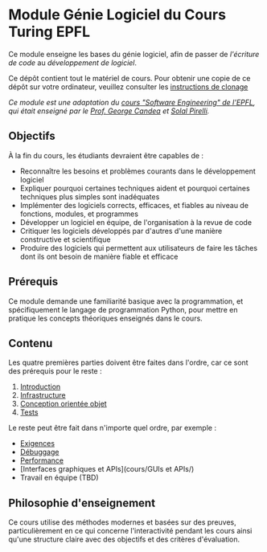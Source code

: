 # Module Génie Logiciel du Cours Turing EPFL

Ce module enseigne les bases du génie logiciel, afin de passer de _l'écriture de code_ au _développement de logiciel_.

Ce dépôt contient tout le matériel de cours.
Pour obtenir une copie de ce dépôt sur votre ordinateur, veuillez consulter les [instructions de clonage](documentation/Cloning.md)

_Ce module est une adaptation du [cours "Software Engineering" de l'EPFL](https://github.com/sweng-epfl/public),_
_qui était enseigné par le [Prof. George Candea](https://dslab.epfl.ch/people/candea/) et [Solal Pirelli](https://dslab.epfl.ch/people/pirelli/)._


## Objectifs

À la fin du cours, les étudiants devraient être capables de :
- Reconnaître les besoins et problèmes courants dans le développement logiciel
- Expliquer pourquoi certaines techniques aident et pourquoi certaines techniques plus simples sont inadéquates
- Implémenter des logiciels corrects, efficaces, et fiables au niveau de fonctions, modules, et programmes
- Développer un logiciel en équipe, de l'organisation à la revue de code
- Critiquer les logiciels développés par d'autres d'une manière constructive et scientifique
- Produire des logiciels qui permettent aux utilisateurs de faire les tâches dont ils ont besoin de manière fiable et efficace


## Prérequis

Ce module demande une familiarité basique avec la programmation, et spécifiquement le langage de programmation Python, pour mettre en pratique les concepts théoriques enseignés dans le cours.


## Contenu

Les quatre premières parties doivent être faites dans l'ordre, car ce sont des prérequis pour le reste :

1. [Introduction](cours/Introduction/)
2. [Infrastructure](cours/Infrastructure/)
3. [Conception orientée objet](cours/Conception/)
4. [Tests](cours/Tests/)

Le reste peut être fait dans n'importe quel ordre, par exemple :

- [Exigences](cours/Exigences/)
- [Débuggage](cours/Débuggage/)
- [Performance](cours/Performance/)
- [Interfaces graphiques et APIs](cours/GUIs et APIs/)
- Travail en équipe (TBD)


## Philosophie d'enseignement

Ce cours utilise des méthodes modernes et basées sur des preuves, particulièrement en ce qui concerne l'interactivité pendant les cours
ainsi qu'une structure claire avec des objectifs et des critères d'évaluation.
